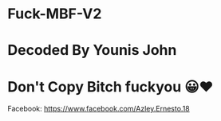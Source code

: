 # Fuck-MBF-V2

# Decoded By Younis John

#  Don't Copy Bitch fuckyou 😀❤️



Facebook:  https://www.facebook.com/Azley.Ernesto.18
